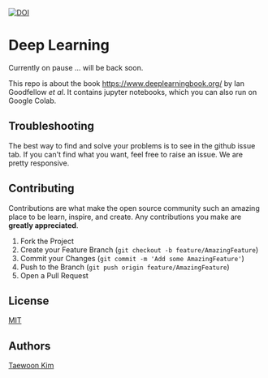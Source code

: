 [![DOI](https://zenodo.org/badge/263880058.svg)](https://zenodo.org/badge/latestdoi/263880058)

# Deep Learning

Currently on pause ... will be back soon.

This repo is about the book https://www.deeplearningbook.org/ by Ian Goodfellow *et al*. It contains jupyter notebooks, which you can also run on Google Colab.

## Troubleshooting

The best way to find and solve your problems is to see in the github issue tab. If you can't find what you want, feel free to raise an issue. We are pretty responsive.

## Contributing

Contributions are what make the open source community such an amazing place to be learn, inspire, and create. Any contributions you make are **greatly appreciated**.

1. Fork the Project
2. Create your Feature Branch (`git checkout -b feature/AmazingFeature`)
3. Commit your Changes (`git commit -m 'Add some AmazingFeature'`)
4. Push to the Branch (`git push origin feature/AmazingFeature`)
5. Open a Pull Request

## License
[MIT](https://choosealicense.com/licenses/mit/)

## Authors
[Taewoon Kim](https://taewoonkim.com/)
